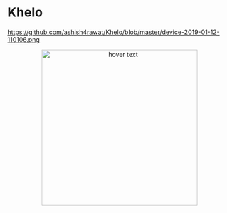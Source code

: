 # Khelo

https://github.com/ashish4rawat/Khelo/blob/master/device-2019-01-12-110106.png



<p align="center">
  <img src="https://github.com/ashish4rawat/Khelo/blob/master/device-2019-01-12-110106.png" width="350" title="hover text">
</p>
